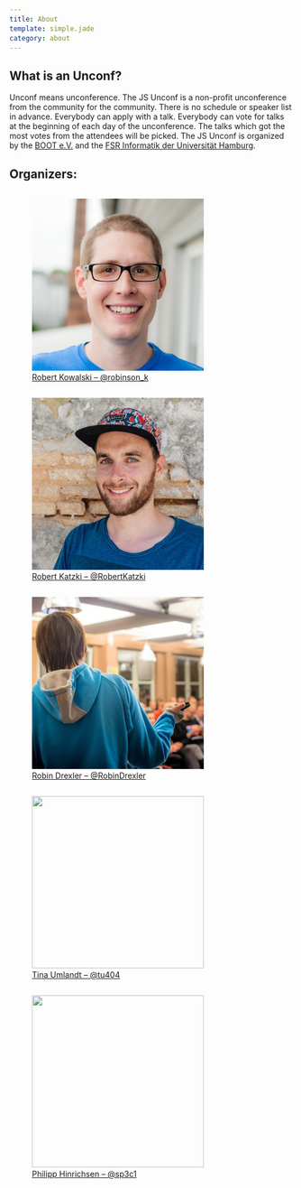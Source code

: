 ```yaml
---
title: About
template: simple.jade
category: about
---
```


## What is an Unconf?

Unconf means unconference. The JS Unconf is a non-profit unconference from the community for the community. There is no schedule or speaker list in advance. Everybody can apply with a talk. Everybody can vote for talks at the beginning of each day of the unconference. The talks which got the most votes from the attendees will be picked. The JS Unconf is organized by the <a href="http://www.bootev.org/">BOOT e.V.</a> and the <a href="http://www2.informatik.uni-hamburg.de/fachschaft/wiki/index.php/Fachschaftsrat">FSR Informatik der Universität Hamburg</a>.

## Organizers:

<div class="grid about">
  <div class="small-6 large-4 columns">
    <figure>
      <a class="about__link" href="https://twitter.com/robinson_k" target="_blank">
        <img src="/images/robinson_k.jpg" class="about__link__image" width="305" height="305">
        <figcaption class="about__link__image__caption">
          Robert Kowalski – @robinson_k
        </figcaption>
      </a>
    </figure>
  </div>
  <div class="small-6 large-4 columns">
    <figure>
      <a class="about__link" href="https://twitter.com/RobertKatzki" target="_blank">
        <img src="/images/RobertKatzki.jpg" class="about__link__image" width="305" height="305">
        <figcaption class="about__link__image__caption">
          Robert Katzki – @RobertKatzki
        </figcaption>
      </a>
    </figure>
  </div>
  <div class="small-6 large-4 columns">
    <figure>
      <a class="about__link" href="https://twitter.com/RobinDrexler" target="_blank">
        <img src="/images/RobinDrexler.jpg" class="about__link__image" width="305" height="305">
        <figcaption class="about__link__image__caption">
          Robin Drexler – @RobinDrexler
        </figcaption>
      </a>
    </figure>
  </div>
  <div class="small-6 large-4 columns">
    <figure>
      <a class="about__link" href="https://twitter.com/tu404" target="_blank">
        <img src="/images/TinaUmlandt.jpg" class="about__link__image" width="305" height="305">
        <figcaption class="about__link__image__caption">
          Tina Umlandt – @tu404
        </figcaption>
      </a>
    </figure>
  </div>
  <div class="small-6 large-4 columns">
    <figure>
      <a class="about__link" href="https://twitter.com/sp3c1" target="_blank">
        <img src="http://www.gravatar.com/avatar/c02eb2fdc626e12d952ba6a02f76ad33.png?s=305" class="about__link__image" width="305" height="305">
        <figcaption class="about__link__image__caption">
          Philipp Hinrichsen – @sp3c1
        </figcaption>
      </a>
    </figure>
  </div>
</div>
